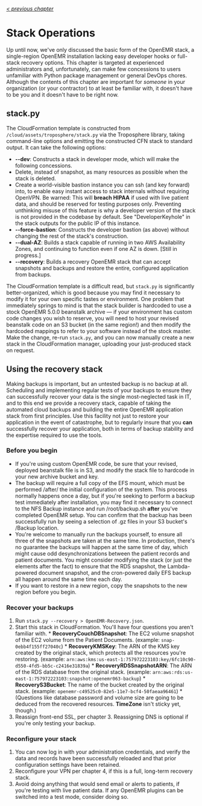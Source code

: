 _[< previous chapter](05-Administration.md)_

# Stack Operations

Up until now, we've only discussed the basic form of the OpenEMR stack, a single-region OpenEMR installation lacking easy developer hooks or full-stack recovery options. This chapter is targeted at experienced administrators and, unfortunately, can make few concessions to users unfamiliar with Python package management or general DevOps chores. Although the contents of this chapter are important for _someone_ in your organization (or your contractor) to at least be familiar with, it doesn't have to be you and it doesn't have to be right now.

## stack.py

The CloudFormation template is constructed from ``/cloud/assets/troposphere/stack.py`` via the Troposphere library, taking command-line options and emitting the constructed CFN stack to standard output. It can take the following options:

 * **--dev**: Constructs a stack in developer mode, which will make the following concessions.
  * Delete, instead of snapshot, as many resources as possible when the stack is deleted.
  * Create a world-visible bastion instance you can ssh (and key forward) into, to enable easy instant access to stack internals without requiring OpenVPN. Be warned: This will **breach HIPAA** if used with live patient data, and should be reserved for testing purposes only. Preventing unthinking misuse of this feature is why a developer version of the stack is not provided in the codebase by default. See "DeveloperKeyhole" in the stack outputs for the public IP of this instance.
 * **--force-bastion**: Constructs the developer bastion (as above) without changing the rest of the stack's construction.
 * **--dual-AZ**: Builds a stack capable of running in two AWS Availability Zones, and continuing to function even if one AZ is down. [Still in progress.]
 * **--recovery**: Builds a recovery OpenEMR stack that can accept snapshots and backups and restore the entire, configured application from backups.

 The CloudFormation template is a difficult read, but ``stack.py`` is significantly better-organized, which is good because you may find it necessary to modify it for your own specific tastes or environment. One problem that immediately springs to mind is that the stack builder is hardcoded to use a stock OpenEMR 5.0.0 beanstalk archive &mdash; if your environment has custom code changes you wish to reserve, you will need to host your revised beanstalk code on an S3 bucket (in the same region!) and then modify the hardcoded mappings to refer to your software instead of the stock master. Make the change, re-run ``stack.py``, and you can now manually create a new stack in the CloudFormation manager, uploading your just-produced stack on request.

## Using the recovery stack

Making backups is important, but an untested backup is no backup at all. Scheduling and implementing regular tests of your backups to ensure they can successfully recover your data is the single most-neglected task in IT, and to this end we provide a recovery stack, capable of taking the automated cloud backups and building the entire OpenEMR application stack from first principles. Use this facility not just to restore your application in the event of catastrophe, but to regularly insure that you **can** successfully recover your application, both in terms of backup stability and the expertise required to use the tools.

### Before you begin

 * If you're using custom OpenEMR code, be sure that your revised, deployed beanstalk file is in S3, and modify the stack file to hardcode in your new archive bucket and key.
 * The backup will require a full copy of the EFS mount, which must be performed /after/ the initial configuration of the system. This process normally happens once a day, but if you're seeking to perform a backup test immediately after installation, you may find it necessary to connect to the NFS Backup instance and run /root/backup.sh **after** you've completed OpenEMR setup. You can confirm that the backup has been successfully run by seeing a selection of .gz files in your S3 bucket's /Backup location.
 * You're welcome to manually run the backups yourself, to ensure all three of the snapshots are taken at the same time. In production, there's no guarantee the backups will happen at the same time of day, which might cause odd desynchronizations between the patient records and patient documents. You might consider modifying the stack (or just the elements after the fact) to ensure that the RDS snapshot, the Lambda-powered document snapshot, and the cron-powered daily EFS backup all happen around the same time each day.
 * If you want to restore in a new region, copy the snapshots to the new region before you begin.

### Recover your backups

  1. Run ``stack.py --recovery > OpenEMR-Recovery.json``.
  2. Start this stack in CloudFormation. You'll have four questions you aren't familiar with.
    * **RecoveryCouchDBSnapshot**: The EC2 volume snapshot of the EC2 volume from the Patient Documents. (example: ``snap-0ebb4f155ff27040c``)
    * **RecoveryKMSKey**: The ARN of the KMS key created by the original stack, which protects all the resources you're restoring. (example: ``arn:aws:kms:us-east-1:757972223103:key/6fc10c90-d550-4fd5-bb5c-c2416e31839a``)
    * **RecoveryRDSSnapshotARN**: The ARN of the RDS database from the original stack. (example: ``arn:aws:rds:us-east-1:757972223103:snapshot:openemr063-backup``)
    * **RecoveryS3Bucket**: The name of the bucket created by the original stack. (example: ``openemr-c49525c0-82e5-11e7-bcf4-50faeaa96461``)
    * (Questions like database password and volume size are going to be deduced from the recovered resources. **TimeZone** isn't sticky yet, though.)
  3. Reassign front-end SSL, per chapter 3. Reassigning DNS is optional if you're only testing your backup.

### Reconfigure your stack

  1. You can now log in with your administration credentials, and verify the data and records have been successfully reloaded and that prior configuration settings have been retained.
  2. Reconfigure your VPN per chapter 4, if this is a full, long-term recovery stack.
  3. Avoid doing anything that would send email or alerts to patients, if you're testing with live patient data. If any OpenEMR plugins can be switched into a test mode, consider doing so.
  
